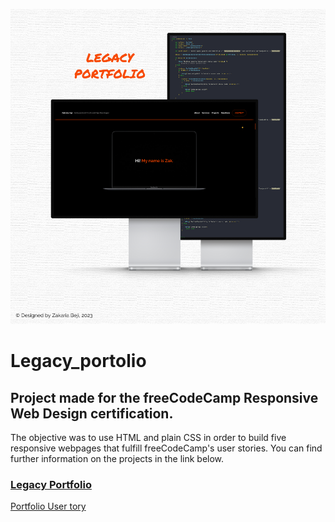 ![banner](https://github.com/z-bj/Legacy_portolio/blob/master/Legacy_portfolio.png)

# Legacy_portolio

## Project made for the freeCodeCamp Responsive Web Design certification. 

The objective was to use HTML and plain CSS in order to build five responsive webpages that fulfill freeCodeCamp's user stories.
You can find further information on the projects in the link below.

### [Legacy Portfolio](https://z-bj.github.io/Legacy_portolio/)

[Portfolio User tory](https://github.com/z-bj/Legacy_portolio/blob/master/User_story.md)

